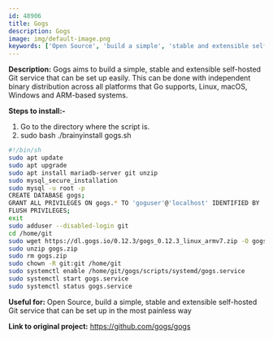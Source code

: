 ```yaml
---
id: 48906
title: Gogs
description: Gogs
image: img/default-image.png
keywords: ['Open Source', 'build a simple', 'stable and extensible self-hosted Git service that can be set up in the most painless way']
---
```



**Description:** Gogs aims to build a simple, stable and extensible self-hosted Git service that can be set up easily. This can be done with independent binary distribution across all platforms that Go supports, Linux, macOS, Windows and ARM-based systems.

**Steps to install:-**

1. Go to the directory where the script is.
2. sudo bash ./brainyinstall gogs.sh
```bash
#!/bin/sh
sudo apt update
sudo apt upgrade
sudo apt install mariadb-server git unzip
sudo mysql_secure_installation
sudo mysql -u root -p
CREATE DATABASE gogs;
GRANT ALL PRIVILEGES ON gogs.* TO 'goguser'@'localhost' IDENTIFIED BY 'pimylifeup';
FLUSH PRIVILEGES;
exit
sudo adduser --disabled-login git
cd /home/git
sudo wget https://dl.gogs.io/0.12.3/gogs_0.12.3_linux_armv7.zip -O gogs.zip
sudo unzip gogs.zip
sudo rm gogs.zip
sudo chown -R git:git /home/git
sudo systemctl enable /home/git/gogs/scripts/systemd/gogs.service
sudo systemctl start gogs.service
sudo systemctl status gogs.service
```
**Useful for:** Open Source, build a simple, stable and extensible self-hosted Git service that can be set up in the most painless way

**Link to original project:** https://github.com/gogs/gogs